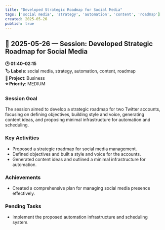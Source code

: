 ```yaml
---
title: "Developed Strategic Roadmap for Social Media"
tags: ['social media', 'strategy', 'automation', 'content', 'roadmap']
created: 2025-05-26
publish: true
---
```


## 📅 2025-05-26 — Session: Developed Strategic Roadmap for Social Media

**🕒 01:40–02:15**  
**🏷️ Labels**: social media, strategy, automation, content, roadmap  
**📂 Project**: Business  
**⭐ Priority**: MEDIUM  


### Session Goal
The session aimed to develop a strategic roadmap for two Twitter accounts, focusing on defining objectives, building style and voice, generating content ideas, and proposing minimal infrastructure for automation and scheduling.

### Key Activities
- Proposed a strategic roadmap for social media management.
- Defined objectives and built a style and voice for the accounts.
- Generated content ideas and outlined a minimal infrastructure for automation.

### Achievements
- Created a comprehensive plan for managing social media presence effectively.

### Pending Tasks
- Implement the proposed automation infrastructure and scheduling system.
